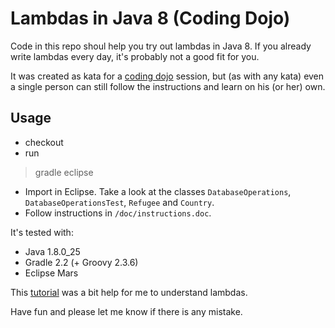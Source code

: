 # Lambdas in Java 8 (Coding Dojo)

Code in this repo shoul help you try out lambdas in Java 8. If you already write lambdas every day, it's probably not a good fit for you. 

It was created as kata for a [coding dojo](http://codingdojo.org/) session, but (as with any kata) even a single person can still follow the instructions and learn on his (or her) own.

## Usage

* checkout
* run 
> gradle eclipse
* Import in Eclipse. Take a look at the classes `DatabaseOperations`, `DatabaseOperationsTest`, `Refugee` and `Country`.
* Follow instructions in `/doc/instructions.doc`.
 
It's tested with:
* Java 1.8.0_25
* Gradle 2.2 (+ Groovy 2.3.6)
* Eclipse Mars

This [tutorial](https://docs.oracle.com/javase/tutorial/java/javaOO/lambdaexpressions.html) was a bit help for me to understand lambdas. 

Have fun and please let me know if there is any mistake.
